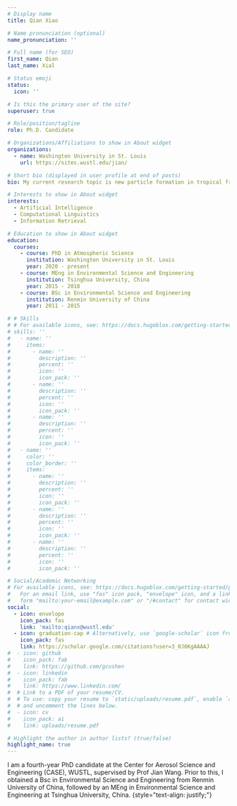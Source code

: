 ```yaml
---
# Display name
title: Qian Xiao

# Name pronunciation (optional)
name_pronunciation: ''

# Full name (for SEO)
first_name: Qian
last_name: Xial

# Status emoji
status:
  icon: ''

# Is this the primary user of the site?
superuser: true

# Role/position/tagline
role: Ph.D. Candidate

# Organizations/Affiliations to show in About widget
organizations:
  - name: Washington University in St. Louis
    url: https://sites.wustl.edu/jian/

# Short bio (displayed in user profile at end of posts)
bio: My current research topic is new particle formation in tropical free troposphere.

# Interests to show in About widget
interests:
  - Artificial Intelligence
  - Computational Linguistics
  - Information Retrieval

# Education to show in About widget
education:
  courses:
    - course: PhD in Atmospheric Science
      institution: Washington University in St. Louis
      year: 2020 - present
    - course: MEng in Environmental Science and Engineering
      institution: Tsinghua University, China
      year: 2015 - 2018
    - course: BSc in Environmental Science and Engineering
      institution: Renmin University of China
      year: 2011 - 2015

# # Skills
# # For available icons, see: https://docs.hugoblox.com/getting-started/page-builder/#icons
# skills: ''
#   - name: ''
#     items:
#       - name: ''
#         description: ''
#         percent: ''
#         icon: ''
#         icon_pack: ''
#       - name: ''
#         description: ''
#         percent: ''
#         icon: ''
#         icon_pack: ''
#       - name: ''
#         description: ''
#         percent: ''
#         icon: ''
#         icon_pack: ''
#   - name: ''
#     color: ''
#     color_border: ''
#     items:
#       - name: ''
#         description: ''
#         percent: ''
#         icon: ''
#         icon_pack: ''
#       - name: ''
#         description: ''
#         percent: ''
#         icon: ''
#         icon_pack: ''
#       - name: ''
#         description: ''
#         percent: ''
#         icon: ''
#         icon_pack: ''

# Social/Academic Networking
# For available icons, see: https://docs.hugoblox.com/getting-started/page-builder/#icons
#   For an email link, use "fas" icon pack, "envelope" icon, and a link in the
#   form "mailto:your-email@example.com" or "/#contact" for contact widget.
social:
  - icon: envelope
    icon_pack: fas
    link: 'mailto:qianx@wustl.edu'
  - icon: graduation-cap # Alternatively, use `google-scholar` icon from `ai` icon pack
    icon_pack: fas
    link: https://scholar.google.com/citations?user=3_0J6KgAAAAJ
#  - icon: github
#    icon_pack: fab
#    link: https://github.com/gcushen
#  - icon: linkedin
#    icon_pack: fab
#    link: https://www.linkedin.com/
#  # Link to a PDF of your resume/CV.
#  # To use: copy your resume to `static/uploads/resume.pdf`, enable `ai` icons in `params.yaml`,
#  # and uncomment the lines below.
#  - icon: cv
#    icon_pack: ai
#    link: uploads/resume.pdf

# Highlight the author in author lists? (true/false)
highlight_name: true
---
```


I am a fourth-year PhD candidate at the Center for Aerosol Science and Engineering (CASE), WUSTL, supervised by Prof Jian Wang. Prior to this, I obtained a Bsc in Environmental Science and Engineering from Renmin University of China, followed by an MEng in Environmental Science and Engineering at Tsinghua University, China.
{style="text-align: justify;"}

